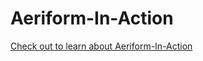 # Aeriform-In-Action
[Check out to learn about Aeriform-In-Action](https://surbhi-31.github.io/Aeriform-in-action/)
